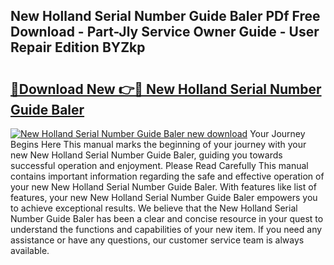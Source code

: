 ## New Holland Serial Number Guide Baler PDf Free Download - Part-Jly Service Owner Guide - User Repair Edition BYZkp

# <h2><a href="http://bc57310.oget.top/?id=New+Holland+Serial+Number+Guide+Baler">🔗Download New 👉🔴 New Holland Serial Number Guide Baler</a></h2>

[![New Holland Serial Number Guide Baler new download](https://i.imgur.com/5g1atiW.png)](http://bc57310.oget.top/?id=New+Holland+Serial+Number+Guide+Baler)
Your Journey Begins Here This manual marks the beginning of your journey with your new New Holland Serial Number Guide Baler, guiding you towards successful operation and enjoyment. Please Read Carefully This manual contains important information regarding the safe and effective operation of your new New Holland Serial Number Guide Baler. With features like list of features, your new New Holland Serial Number Guide Baler empowers you to achieve exceptional results. We believe that the New Holland Serial Number Guide Baler has been a clear and concise resource in your quest to understand the functions and capabilities of your new item. If you need any assistance or have any questions, our customer service team is always available.
